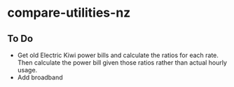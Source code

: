 # compare-utilities-nz

## To Do

- Get old Electric Kiwi power bills and calculate the ratios for each rate. Then calculate the power bill given those ratios rather than actual hourly usage.
- Add broadband
